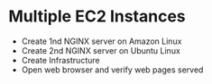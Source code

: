 # Multiple EC2 Instances

- Create 1nd NGINX server on Amazon Linux
- Create 2nd NGINX server on Ubuntu Linux
- Create Infrastructure
- Open web browser and verify web pages served

